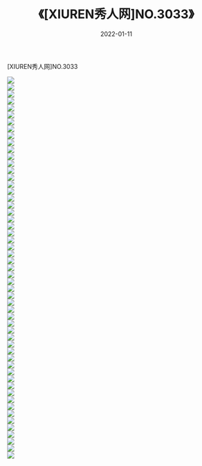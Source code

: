 ﻿---
layout: post
title:  《[XIUREN秀人网]NO.3033》
date:   2022-01-11
img: http://pic.660000.xyz/1:/秀人网/秀人网第04部分/[XIUREN秀人网]NO.3033/000.jpg
categories: [美女, 清纯, 唯美]
---

[XIUREN秀人网]NO.3033

 ![](http://pic.660000.xyz/1:/秀人网/秀人网第04部分/[XIUREN秀人网]NO.3033/001.jpg) <br>![](http://pic.660000.xyz/1:/秀人网/秀人网第04部分/[XIUREN秀人网]NO.3033/002.jpg) <br>![](http://pic.660000.xyz/1:/秀人网/秀人网第04部分/[XIUREN秀人网]NO.3033/003.jpg) <br>![](http://pic.660000.xyz/1:/秀人网/秀人网第04部分/[XIUREN秀人网]NO.3033/004.jpg) <br>![](http://pic.660000.xyz/1:/秀人网/秀人网第04部分/[XIUREN秀人网]NO.3033/005.jpg) <br>![](http://pic.660000.xyz/1:/秀人网/秀人网第04部分/[XIUREN秀人网]NO.3033/006.jpg) <br>![](http://pic.660000.xyz/1:/秀人网/秀人网第04部分/[XIUREN秀人网]NO.3033/007.jpg) <br>![](http://pic.660000.xyz/1:/秀人网/秀人网第04部分/[XIUREN秀人网]NO.3033/008.jpg) <br>![](http://pic.660000.xyz/1:/秀人网/秀人网第04部分/[XIUREN秀人网]NO.3033/009.jpg) <br>![](http://pic.660000.xyz/1:/秀人网/秀人网第04部分/[XIUREN秀人网]NO.3033/010.jpg) <br>![](http://pic.660000.xyz/1:/秀人网/秀人网第04部分/[XIUREN秀人网]NO.3033/011.jpg) <br>![](http://pic.660000.xyz/1:/秀人网/秀人网第04部分/[XIUREN秀人网]NO.3033/012.jpg) <br>![](http://pic.660000.xyz/1:/秀人网/秀人网第04部分/[XIUREN秀人网]NO.3033/013.jpg) <br>![](http://pic.660000.xyz/1:/秀人网/秀人网第04部分/[XIUREN秀人网]NO.3033/014.jpg) <br>![](http://pic.660000.xyz/1:/秀人网/秀人网第04部分/[XIUREN秀人网]NO.3033/015.jpg) <br>![](http://pic.660000.xyz/1:/秀人网/秀人网第04部分/[XIUREN秀人网]NO.3033/016.jpg) <br>![](http://pic.660000.xyz/1:/秀人网/秀人网第04部分/[XIUREN秀人网]NO.3033/017.jpg) <br>![](http://pic.660000.xyz/1:/秀人网/秀人网第04部分/[XIUREN秀人网]NO.3033/018.jpg) <br>![](http://pic.660000.xyz/1:/秀人网/秀人网第04部分/[XIUREN秀人网]NO.3033/019.jpg) <br>![](http://pic.660000.xyz/1:/秀人网/秀人网第04部分/[XIUREN秀人网]NO.3033/020.jpg) <br>![](http://pic.660000.xyz/1:/秀人网/秀人网第04部分/[XIUREN秀人网]NO.3033/021.jpg) <br>![](http://pic.660000.xyz/1:/秀人网/秀人网第04部分/[XIUREN秀人网]NO.3033/022.jpg) <br>![](http://pic.660000.xyz/1:/秀人网/秀人网第04部分/[XIUREN秀人网]NO.3033/023.jpg) <br>![](http://pic.660000.xyz/1:/秀人网/秀人网第04部分/[XIUREN秀人网]NO.3033/024.jpg) <br>![](http://pic.660000.xyz/1:/秀人网/秀人网第04部分/[XIUREN秀人网]NO.3033/025.jpg) <br>![](http://pic.660000.xyz/1:/秀人网/秀人网第04部分/[XIUREN秀人网]NO.3033/026.jpg) <br>![](http://pic.660000.xyz/1:/秀人网/秀人网第04部分/[XIUREN秀人网]NO.3033/027.jpg) <br>![](http://pic.660000.xyz/1:/秀人网/秀人网第04部分/[XIUREN秀人网]NO.3033/028.jpg) <br>![](http://pic.660000.xyz/1:/秀人网/秀人网第04部分/[XIUREN秀人网]NO.3033/029.jpg) <br>![](http://pic.660000.xyz/1:/秀人网/秀人网第04部分/[XIUREN秀人网]NO.3033/030.jpg) <br>![](http://pic.660000.xyz/1:/秀人网/秀人网第04部分/[XIUREN秀人网]NO.3033/031.jpg) <br>![](http://pic.660000.xyz/1:/秀人网/秀人网第04部分/[XIUREN秀人网]NO.3033/032.jpg) <br>![](http://pic.660000.xyz/1:/秀人网/秀人网第04部分/[XIUREN秀人网]NO.3033/033.jpg) <br>![](http://pic.660000.xyz/1:/秀人网/秀人网第04部分/[XIUREN秀人网]NO.3033/034.jpg) <br>![](http://pic.660000.xyz/1:/秀人网/秀人网第04部分/[XIUREN秀人网]NO.3033/035.jpg) <br>![](http://pic.660000.xyz/1:/秀人网/秀人网第04部分/[XIUREN秀人网]NO.3033/036.jpg) <br>![](http://pic.660000.xyz/1:/秀人网/秀人网第04部分/[XIUREN秀人网]NO.3033/037.jpg) <br>![](http://pic.660000.xyz/1:/秀人网/秀人网第04部分/[XIUREN秀人网]NO.3033/038.jpg) <br>![](http://pic.660000.xyz/1:/秀人网/秀人网第04部分/[XIUREN秀人网]NO.3033/039.jpg) <br>![](http://pic.660000.xyz/1:/秀人网/秀人网第04部分/[XIUREN秀人网]NO.3033/040.jpg) <br>![](http://pic.660000.xyz/1:/秀人网/秀人网第04部分/[XIUREN秀人网]NO.3033/041.jpg) <br>![](http://pic.660000.xyz/1:/秀人网/秀人网第04部分/[XIUREN秀人网]NO.3033/042.jpg) <br>![](http://pic.660000.xyz/1:/秀人网/秀人网第04部分/[XIUREN秀人网]NO.3033/043.jpg) <br>![](http://pic.660000.xyz/1:/秀人网/秀人网第04部分/[XIUREN秀人网]NO.3033/044.jpg) <br>![](http://pic.660000.xyz/1:/秀人网/秀人网第04部分/[XIUREN秀人网]NO.3033/045.jpg) <br>![](http://pic.660000.xyz/1:/秀人网/秀人网第04部分/[XIUREN秀人网]NO.3033/046.jpg) <br>![](http://pic.660000.xyz/1:/秀人网/秀人网第04部分/[XIUREN秀人网]NO.3033/047.jpg) <br>![](http://pic.660000.xyz/1:/秀人网/秀人网第04部分/[XIUREN秀人网]NO.3033/048.jpg) <br>![](http://pic.660000.xyz/1:/秀人网/秀人网第04部分/[XIUREN秀人网]NO.3033/049.jpg) <br>![](http://pic.660000.xyz/1:/秀人网/秀人网第04部分/[XIUREN秀人网]NO.3033/050.jpg) <br>![](http://pic.660000.xyz/1:/秀人网/秀人网第04部分/[XIUREN秀人网]NO.3033/051.jpg) <br>![](http://pic.660000.xyz/1:/秀人网/秀人网第04部分/[XIUREN秀人网]NO.3033/052.jpg) <br>![](http://pic.660000.xyz/1:/秀人网/秀人网第04部分/[XIUREN秀人网]NO.3033/053.jpg) <br>![](http://pic.660000.xyz/1:/秀人网/秀人网第04部分/[XIUREN秀人网]NO.3033/054.jpg) <br>![](http://pic.660000.xyz/1:/秀人网/秀人网第04部分/[XIUREN秀人网]NO.3033/055.jpg) <br>
